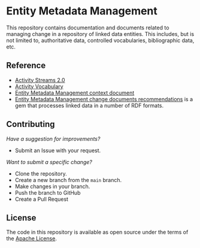 # Entity Metadata Management

This repository contains documentation and documents related to managing change 
in a repository of linked data entities.  This includes, but is not limited to,
authoritative data, controlled vocabularies, bibliographic data, etc.

## Reference

* [Activity Streams 2.0](https://www.w3.org/TR/activitystreams-core/)
* [Activity Vocabulary](https://www.w3.org/TR/activitystreams-vocabulary/)
* [Entity Metadata Management context document](https://github.com/LD4/entity_metadata_management/api/context.json)
* [Entity Metadata Management change documents recommendations](https://LD4/entity_metadata_management/) is a gem that processes linked data in a number of RDF formats.

## Contributing

*Have a suggestion for improvements?*  

* Submit an Issue with your request.

*Want to submit a specific change?*

* Clone the repository.
* Create a new branch from the `main` branch.
* Make changes in your branch.
* Push the branch to GitHub
* Create a Pull Request

## License

The code in this repository is available as open source under the terms of the [Apache License](https://www.apache.org/licenses/LICENSE-2.0).

